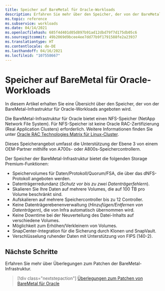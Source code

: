 ```yaml
---
title: Speicher auf BareMetal für Oracle-Workloads
description: Erfahren Sie mehr über den Speicher, der von der BareMetal-Infrastruktur für Oracle-Workloads angeboten wird.
ms.topic: reference
ms.subservice: workloads
ms.date: 04/14/2021
ms.openlocfilehash: 685f4d401d05d897b91ad12dbd79f7d175db05c6
ms.sourcegitcommit: 49b2069d9bcee4ee7dd77b9f1791588fe2a23937
ms.translationtype: HT
ms.contentlocale: de-DE
ms.lasthandoff: 04/16/2021
ms.locfileid: "107558667"
---
```

# <a name="storage-on-baremetal-for-oracle-workloads"></a>Speicher auf BareMetal für Oracle-Workloads

In diesem Artikel erhalten Sie eine Übersicht über den Speicher, der von der BareMetal-Infrastruktur für Oracle-Workloads angeboten wird.

Die BareMetal-Infrastruktur für Oracle bietet einen NFS-Speicher (NetApp Network File System). Für NFS-Speicher ist keine Oracle RAC-Zertifizierung (Real Application Clusters) erforderlich. Weitere Informationen finden Sie unter [Oracle RAC Technologies Matrix für Linux-Cluster](https://www.oracle.com/database/technologies/tech-generic-linux-new.html).

Dieses Speicherangebot umfasst die Unterstützung der Ebene 3 von einem OEM-Partner mithilfe von A700s- oder A800s-Speichercontrollern.

Der Speicher der BareMetal-Infrastruktur bietet die folgenden Storage Premium-Funktionen:

- Speichervolumes für Daten/Protokoll/Quorum/FSA, die über das dNFS-Protokoll angeboten werden.
- Datenträgerredundanz (*Schutz vor bis zu zwei Datenträgerfehlern*).
- Skalieren Sie Ihre Daten auf mehrere Volumes, die auf 100 TB pro Volume beschränkt sind.
- Aufskalieren auf mehrere Speichercontroller bis zu 12 Controller.
- Keine Datenträgerebenenverwaltung (*Hinzufügen/Entfernen von Datenträgern*), die von Infra automatisch übernommen wird.
- Keine Downtime bei der Neuverteilung des Datei-Inhalts auf verschiedene Volumes.
- Möglichkeit zum Erhöhen/Verkleinern von Volumes.
- SnapCenter-Integration für die Sicherung durch Klonen und SnapVault.
- Verschlüsselung ruhender Daten mit Unterstützung von FIPS (140-2).

## <a name="next-steps"></a>Nächste Schritte

Erfahren Sie mehr über Überlegungen zum Patchen der BareMetal-Infrastruktur.

> [!div class="nextstepaction"]
> [Überlegungen zum Patchen von BareMetal für Oracle](oracle-baremetal-patching.md)

